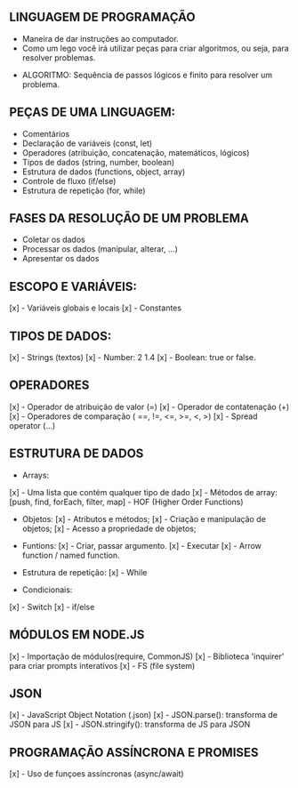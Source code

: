 ## LINGUAGEM DE PROGRAMAÇÃO

- Maneira de dar instruções ao computador.
- Como um lego você irá utilizar peças para criar algoritmos, ou seja, para resolver problemas.

+ ALGORITMO: Sequência de passos lógicos e finito para resolver um problema.

## PEÇAS DE UMA LINGUAGEM:

- Comentários
- Declaração de variáveis (const, let)
- Operadores (atribuição, concatenação, matemáticos, lógicos)
- Tipos de dados (string, number, boolean)
- Estrutura de dados (functions, object, array)
- Controle de fluxo (if/else)
- Estrutura de repetição (for, while)

## FASES DA RESOLUÇÃO DE UM PROBLEMA

- Coletar os dados
- Processar os dados (manipular, alterar, ...)
- Apresentar os dados

## ESCOPO E VARIÁVEIS:

[x] - Variáveis globais e locais
[x] - Constantes

## TIPOS DE DADOS:

[x] - Strings (textos)
[x] - Number: 2 1.4
[x] - Boolean: true or false.

## OPERADORES

[x] - Operador de atribuição de valor (=)
[x] - Operador de contatenação (+)
[x] - Operadores de comparação ( ==, !=, <=, >=, <, >)
[x] - Spread operator (...)

## ESTRUTURA DE DADOS

+ Arrays: 

[x] - Uma lista que contém qualquer tipo de dado
[x] - Métodos de array: [push, find, forEach, filter, map] - HOF (Higher Order Functions)

+ Objetos: 
        [x] - Atributos e métodos; 
        [x] - Criação e manipulação de objetos;
        [x] - Acesso a propriedade de objetos;

+ Funtions: 
        [x] - Criar, passar argumento.
        [x] - Executar
        [x] - Arrow function / named function.

+ Estrutura de repetição:
[x] - While

+ Condicionais:

[x] - Switch
[x] - if/else

## MÓDULOS EM NODE.JS

[x] - Importação de módulos(require, CommonJS)
[x] - Biblioteca 'inquirer' para criar prompts interativos
[x] - FS (file system)

## JSON

[x] - JavaScript Object Notation (.json)
[x] - JSON.parse(): transforma de JSON para JS
[x] - JSON.stringify(): transforma de JS para JSON

## PROGRAMAÇÃO ASSÍNCRONA E PROMISES

[x] - Uso de funçoes assíncronas (async/await)